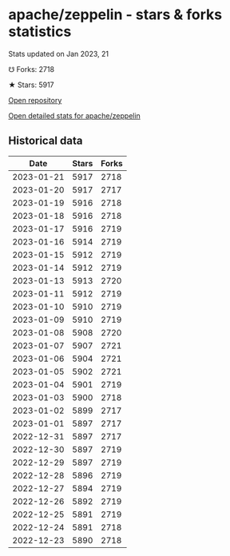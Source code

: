 # apache/zeppelin - stars & forks statistics

Stats updated on Jan 2023, 21

☋ Forks: 2718

★ Stars: 5917

[Open repository](https://github.com/apache/zeppelin)

[Open detailed stats for apache/zeppelin](https://reviewgithub.com/rep/apache/zeppelin)

## Historical data
| Date | Stars | Forks |
|------|-------|-------|
| 2023-01-21 | 5917 | 2718 | 
| 2023-01-20 | 5917 | 2717 | 
| 2023-01-19 | 5916 | 2718 | 
| 2023-01-18 | 5916 | 2718 | 
| 2023-01-17 | 5916 | 2719 | 
| 2023-01-16 | 5914 | 2719 | 
| 2023-01-15 | 5912 | 2719 | 
| 2023-01-14 | 5912 | 2719 | 
| 2023-01-13 | 5913 | 2720 | 
| 2023-01-11 | 5912 | 2719 | 
| 2023-01-10 | 5910 | 2719 | 
| 2023-01-09 | 5910 | 2719 | 
| 2023-01-08 | 5908 | 2720 | 
| 2023-01-07 | 5907 | 2721 | 
| 2023-01-06 | 5904 | 2721 | 
| 2023-01-05 | 5902 | 2721 | 
| 2023-01-04 | 5901 | 2719 | 
| 2023-01-03 | 5900 | 2718 | 
| 2023-01-02 | 5899 | 2717 | 
| 2023-01-01 | 5897 | 2717 | 
| 2022-12-31 | 5897 | 2717 | 
| 2022-12-30 | 5897 | 2719 | 
| 2022-12-29 | 5897 | 2719 | 
| 2022-12-28 | 5896 | 2719 | 
| 2022-12-27 | 5894 | 2719 | 
| 2022-12-26 | 5892 | 2719 | 
| 2022-12-25 | 5891 | 2719 | 
| 2022-12-24 | 5891 | 2718 | 
| 2022-12-23 | 5890 | 2718 | 

